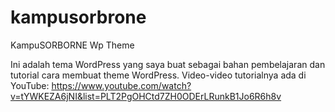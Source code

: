 # kampusorbrone
 KampuSORBORNE Wp Theme

Ini adalah tema WordPress yang saya buat sebagai bahan pembelajaran dan tutorial cara membuat theme WordPress.
Video-video tutorialnya ada di YouTube: https://www.youtube.com/watch?v=tYWKEZA6jNI&list=PLT2PgOHCtd7ZH0ODErLRunkB1Jo6R6h8v
